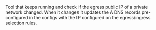 Tool that keeps running and check if the egress public IP of a private network changed. When it changes it updates the A DNS records pre-configured in the configs with the IP configured on the egress/ingress selection rules.
